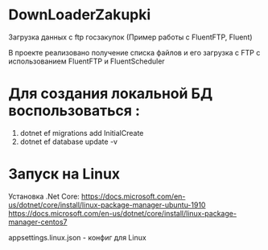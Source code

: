 # DownLoaderZakupki

Загрузка данных с ftp госзакупок (Пример работы с  FluentFTP, Fluent)

В проекте реализовано получение списка файлов и его загрузка с FTP с использованием
FluentFTP и FluentScheduler

# Для создания локальной БД воспользоваться : 
1) dotnet ef migrations add InitialCreate
2) dotnet ef database update -v

# Запуск на Linux 
Установка .Net Core: 
https://docs.microsoft.com/en-us/dotnet/core/install/linux-package-manager-ubuntu-1910
https://docs.microsoft.com/en-us/dotnet/core/install/linux-package-manager-centos7

appsettings.linux.json - конфиг для Linux

